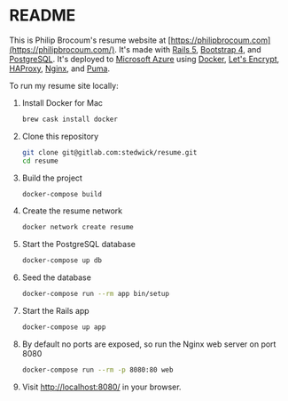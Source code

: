 # README

This is Philip Brocoum's resume website at [https://philipbrocoum.com](https://philipbrocoum.com/). It's made with [Rails 5](http://rubyonrails.org), [Bootstrap 4](https://getbootstrap.com), and [PostgreSQL](https://www.postgresql.org). It's deployed to [Microsoft Azure](https://azure.microsoft.com/) using [Docker](https://www.docker.com), [Let's Encrypt](https://letsencrypt.org/), [HAProxy](http://www.haproxy.org), [Nginx](http://nginx.org), and [Puma](http://puma.io).

To run my resume site locally:

1. Install Docker for Mac

    ```bash
    brew cask install docker
    ```

1. Clone this repository

    ```bash
    git clone git@gitlab.com:stedwick/resume.git
    cd resume
    ```

1. Build the project

    ```bash
    docker-compose build
    ```

1. Create the resume network

    ```bash
    docker network create resume
    ```

1. Start the PostgreSQL database

    ```bash
    docker-compose up db
    ```

1. Seed the database

    ```bash
    docker-compose run --rm app bin/setup
    ```
1. Start the Rails app

    ```bash
    docker-compose up app
    ```

1. By default no ports are exposed, so run the Nginx web server on port 8080

    ```bash
    docker-compose run --rm -p 8080:80 web
    ```

1. Visit [http://localhost:8080/](http://localhost:8080/) in your browser.
